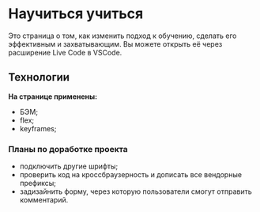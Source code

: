# Научиться учиться

Это страница о том, как изменить подход к обучению, сделать его эффективным и захватывающим. 
Вы можете открыть её через расширение Live Code в VSCode.

## Технологии

**На странице применены:**
* БЭМ;
* flex;
* keyframes;

### Планы по доработке проекта
* подключить другие шрифты;
* проверить код на кроссбраузерность и дописать все вендорные префиксы;
* задизайнить форму, через которую пользователи смогут отправить комментарий.